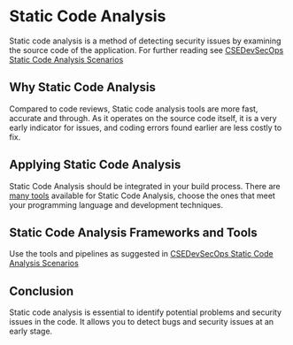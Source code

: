 # Static Code Analysis

Static code analysis is a method of detecting security issues by examining the source code of the application.
For further reading see [CSEDevSecOps Static Code Analysis Scenarios](https://github.com/microsoft/CSEDevSecOps/tree/master/Scenarios/StaticCodeAnalysis)

## Why Static Code Analysis

Compared to code reviews, Static code analysis tools are more fast, accurate and through.
As it operates on the source code itself, it is a very early indicator for issues, and coding errors found earlier are less costly to fix.

## Applying Static Code Analysis

Static Code Analysis should be integrated in your build process.
There are [many tools](https://owasp.org/www-community/Source_Code_Analysis_Tools) available for Static Code Analysis, choose the ones that meet your programming language and development techniques.

## Static Code Analysis Frameworks and Tools

Use the tools and pipelines as suggested in [CSEDevSecOps Static Code Analysis Scenarios](https://github.com/microsoft/CSEDevSecOps/tree/master/Scenarios/StaticCodeAnalysis)

## Conclusion

Static code analysis is essential to identify potential problems and security issues in the code. It allows you to detect bugs and security issues at an early stage.
